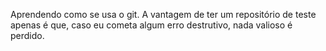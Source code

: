Aprendendo como se usa o git.  A vantagem de ter um repositório
de teste apenas é que, caso eu cometa algum erro destrutivo, nada
valioso é perdido.
